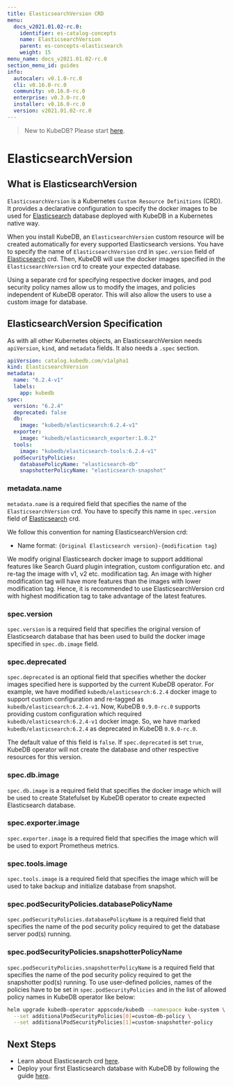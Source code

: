 ```yaml
---
title: ElasticsearchVersion CRD
menu:
  docs_v2021.01.02-rc.0:
    identifier: es-catalog-concepts
    name: ElasticsearchVersion
    parent: es-concepts-elasticsearch
    weight: 15
menu_name: docs_v2021.01.02-rc.0
section_menu_id: guides
info:
  autocaler: v0.1.0-rc.0
  cli: v0.16.0-rc.0
  community: v0.16.0-rc.0
  enterprise: v0.3.0-rc.0
  installer: v0.16.0-rc.0
  version: v2021.01.02-rc.0
---
```


> New to KubeDB? Please start [here](/docs/v2021.01.02-rc.0/README).

# ElasticsearchVersion

## What is ElasticsearchVersion

`ElasticsearchVersion` is a Kubernetes `Custom Resource Definitions` (CRD). It provides a declarative configuration to specify the docker images to be used for [Elasticsearch](https://www.elastic.co/products/elasticsearch) database deployed with KubeDB in a Kubernetes native way.

When you install KubeDB, an `ElasticsearchVersion` custom resource will be created automatically for every supported Elasticsearch versions. You have to specify the name of `ElasticsearchVersion` crd in `spec.version` field of [Elasticsearch](/docs/v2021.01.02-rc.0/guides/elasticsearch/concepts/elasticsearch) crd. Then, KubeDB will use the docker images specified in the `ElasticsearchVersion` crd to create your expected database.

Using a separate crd for specifying respective docker images, and pod security policy names allow us to modify the images, and policies independent of KubeDB operator. This will also allow the users to use a custom image for database.

## ElasticsearchVersion Specification

As with all other Kubernetes objects, an ElasticsearchVersion needs `apiVersion`, `kind`, and `metadata` fields. It also needs a `.spec` section.

```yaml
apiVersion: catalog.kubedb.com/v1alpha1
kind: ElasticsearchVersion
metadata:
  name: "6.2.4-v1"
  labels:
    app: kubedb
spec:
  version: "6.2.4"
  deprecated: false
  db:
    image: "kubedb/elasticsearch:6.2.4-v1"
  exporter:
    image: "kubedb/elasticsearch_exporter:1.0.2"
  tools:
    image: "kubedb/elasticsearch-tools:6.2.4-v1"
  podSecurityPolicies:
    databasePolicyName: "elasticsearch-db"
    snapshotterPolicyName: "elasticsearch-snapshot"
```

### metadata.name

`metadata.name` is a required field that specifies the name of the `ElasticsearchVersion` crd. You have to specify this name in `spec.version` field of [Elasticsearch](/docs/v2021.01.02-rc.0/guides/elasticsearch/concepts/elasticsearch) crd.

We follow this convention for naming ElasticsearchVersion crd:
- Name format: `{Original Elasticsearch version}-{modification tag}`

We modify original Elasticsearch docker image to support additional features like Search Guard plugin integration, custom configuration etc. and re-tag the image with v1, v2 etc. modification tag. An image with higher modification tag will have more features than the images with lower modification tag. Hence, it is recommended to use ElasticsearchVersion crd with highest modification tag to take advantage of the latest features.

### spec.version

`spec.version` is a required field that specifies the original version of Elasticsearch database that has been used to build the docker image specified in `spec.db.image` field.

### spec.deprecated

`spec.deprecated` is an optional field that specifies whether the docker images specified here is supported by the current KubeDB operator. For example, we have modified `kubedb/elasticsearch:6.2.4` docker image to support custom configuration and re-tagged as `kubedb/elasticsearch:6.2.4-v1`. Now, KubeDB `0.9.0-rc.0` supports providing custom configuration which required `kubedb/elasticsearch:6.2.4-v1` docker image. So, we have marked `kubedb/elasticsearch:6.2.4` as deprecated in KubeDB `0.9.0-rc.0`.

The default value of this field is `false`. If `spec.deprecated` is set `true`, KubeDB operator will not create the database and other respective resources for this version.

### spec.db.image

`spec.db.image` is a required field that specifies the docker image which will be used to create Statefulset by KubeDB operator to create expected Elasticsearch database.

### spec.exporter.image

`spec.exporter.image` is a required field that specifies the image which will be used to export Prometheus metrics.

### spec.tools.image

`spec.tools.image` is a required field that specifies the image which will be used to take backup and initialize database from snapshot.

### spec.podSecurityPolicies.databasePolicyName

`spec.podSecurityPolicies.databasePolicyName` is a required field that specifies the name of the pod security policy required to get the database server pod(s) running.

### spec.podSecurityPolicies.snapshotterPolicyName

`spec.podSecurityPolicies.snapshotterPolicyName` is a required field that specifies the name of the pod security policy required to get the snapshotter pod(s) running. To use user-defined policies, names of the policies have to be set in `spec.podSecurityPolicies` and in the list of allowed policy names in KubeDB operator like below:

```bash
helm upgrade kubedb-operator appscode/kubedb --namespace kube-system \
  --set additionalPodSecurityPolicies[0]=custom-db-policy \
  --set additionalPodSecurityPolicies[1]=custom-snapshotter-policy
```

## Next Steps

- Learn about Elasticsearch crd [here](/docs/v2021.01.02-rc.0/guides/elasticsearch/concepts/elasticsearch).
- Deploy your first Elasticsearch database with KubeDB by following the guide [here](/docs/v2021.01.02-rc.0/guides/elasticsearch/quickstart/quickstart).
